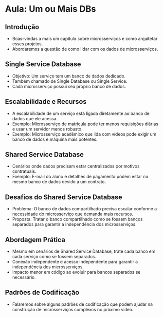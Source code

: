 # Aula: Um ou Mais DBs

## Introdução
- Boas-vindas a mais um capítulo sobre microsserviços e como arquitetar esses projetos.
- Abordaremos a questão de como lidar com os dados de microsserviços.

## Single Service Database
- Objetivo: Um serviço tem um banco de dados dedicado.
- Também chamado de Single Database ou Single Service.
- Cada microsserviço possui seu próprio banco de dados.

## Escalabilidade e Recursos
- A escalabilidade de um serviço está ligada diretamente ao banco de dados que ele acessa.
- Exemplo: Microsserviço de matrícula pode ter menos requisições diárias e usar um servidor menos robusto.
- Exemplo: Microsserviço acadêmico que lida com vídeos pode exigir um banco de dados e máquina mais potentes.

## Shared Service Database
- Cenários onde dados precisam estar centralizados por motivos contratuais.
- Exemplo: E-mail do aluno e detalhes de pagamento podem estar no mesmo banco de dados devido a um contrato.

## Desafios do Shared Service Database
- Problema: O banco de dados compartilhado precisa escalar conforme a necessidade do microsserviço que demanda mais recursos.
- Proposta: Tratar o banco compartilhado como se fossem bancos separados para garantir a independência dos microsserviços.

## Abordagem Prática
- Mesmo em cenários de Shared Service Database, trate cada banco em cada serviço como se fossem separados.
- Conexão independente e acesso independente para garantir a independência dos microsserviços.
- Impacto menor em código ao evoluir para bancos separados se necessário.

## Padrões de Codificação
- Falaremos sobre alguns padrões de codificação que podem ajudar na construção de microsserviços complexos no próximo vídeo.
